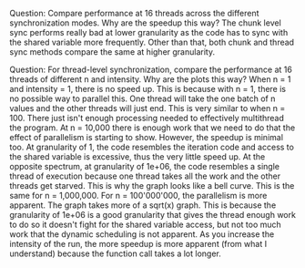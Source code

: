 Question: Compare performance at 16 threads across the different synchronization modes. Why are the speedup this way?
	The chunk level sync performs really bad at lower granularity as the code has to sync with the shared variable more
	frequently. Other than that, both chunk and thread sync methods compare the same at higher granularity.


Question: For thread-level synchronization, compare the performance at 16 threads of different n and intensity. Why are the plots this way?
	When n = 1 and intensity = 1, there is no speed up. This is because with n = 1, there is no possible way to parallel this. One thread
	will take the one batch of n values and the other threads will just end. This is very similar to when n = 100. There just isn't enough
	processing needed to effectively multithread the program. At n = 10,000 there is enough work that we need to do that the effect of
	parallelism is starting to show. However, the speedup is minimal too. At granularity of 1, the code resembles the iteration code and access
	to the shared variable is excessive, thus the very little speed up. At the opposite spectrum, at granularity of 1e+06, the code resembles a
	single thread of execution because one thread takes all the work and the other threads get starved. This is why the graph looks like a
	bell curve. This is the same for n = 1,000,000. For n = 100'000'000, the parallelism is more apparent. The graph takes more of a sqrt(x)
	graph. This is because the granularity of 1e+06 is a good granularity that gives the thread enough work to do so it doesn't fight for the
	shared variable access, but not too much work that the dynamic scheduling is not apparent. As you increase the intensity of the run,
	the more speedup is more apparent (from what I understand) because the function call takes a lot longer.